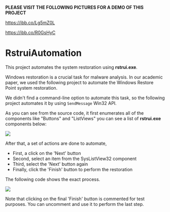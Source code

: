 **PLEASE VISIT THE FOLLOWING PICTURES FOR A DEMO OF THIS PROJECT**

https://ibb.co/Lg5mZ0L

https://ibb.co/R0GsHyC

# RstruiAutomation
This project automates the system restoration using **rstrui.exe**.

Windows restoration is a crucial task for malware analysis. In our academic paper, we used the following project to automate the Windows Restore Point system restoration.

We didn't find a command-line option to automate this task, so the following project automates it by using `SendMessage` Win32 API.

As you can see from the source code, it first enumerates all of the components like "Buttons" and "ListViews" you can see a list of **rstrui.exe** components below:

![](https://github.com/skarvandi/RstruiAutomation/raw/main/Demo/Components.png)

After that, a set of actions are done to automate, 

- First, a click on the 'Next' button
- Second, select an item from the SysListView32 component
- Third, select the 'Next' button again
- Finally, click the 'Finish' button to perform the restoration

The following code shows the exact process.

![](https://github.com/skarvandi/RstruiAutomation/raw/main/Demo/AutomatingRstrui.PNG)

Note that clicking on the final 'Finish' button is commented for test purposes. You can uncomment and use it to perform the last step.
